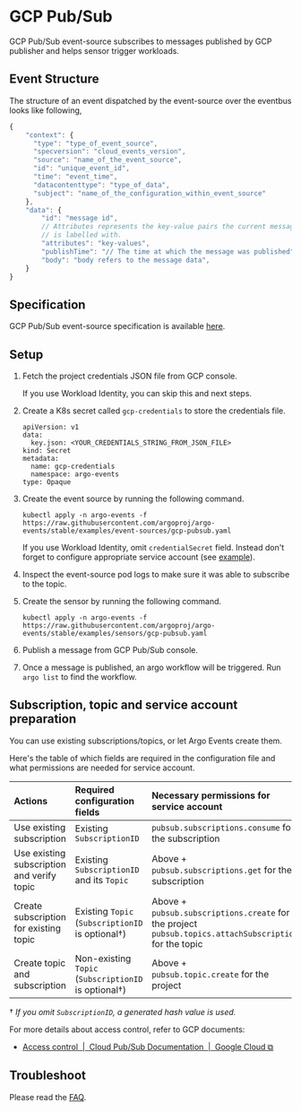 # GCP Pub/Sub

GCP Pub/Sub event-source subscribes to messages published by GCP publisher and helps sensor trigger workloads.

## Event Structure

The structure of an event dispatched by the event-source over the eventbus looks like following,

```js
{
    "context": {
      "type": "type_of_event_source",
      "specversion": "cloud_events_version",
      "source": "name_of_the_event_source",
      "id": "unique_event_id",
      "time": "event_time",
      "datacontenttype": "type_of_data",
      "subject": "name_of_the_configuration_within_event_source"
    },
    "data": {
        "id": "message id",
        // Attributes represents the key-value pairs the current message
        // is labelled with.
        "attributes": "key-values",
        "publishTime": "// The time at which the message was published",
        "body": "body refers to the message data",
    }
}
```

## Specification

GCP Pub/Sub event-source specification is available [here](../../APIs.md#argoproj.io/v1alpha1.PubSubEventSource).

## Setup

1.  Fetch the project credentials JSON file from GCP console.

    If you use Workload Identity, you can skip this and next steps.

1.  Create a K8s secret called `gcp-credentials` to store the credentials file.

        apiVersion: v1
        data:
          key.json: <YOUR_CREDENTIALS_STRING_FROM_JSON_FILE>
        kind: Secret
        metadata:
          name: gcp-credentials
          namespace: argo-events
        type: Opaque

1.  Create the event source by running the following command.

        kubectl apply -n argo-events -f https://raw.githubusercontent.com/argoproj/argo-events/stable/examples/event-sources/gcp-pubsub.yaml

    If you use Workload Identity, omit `credentialSecret` field. Instead don't forget to configure appropriate service account (see [example](https://github.com/argoproj/argo-events/blob/stable/examples/event-sources/gcp-pubsub.yaml)).

1.  Inspect the event-source pod logs to make sure it was able to subscribe to the topic.

1.  Create the sensor by running the following command.

        kubectl apply -n argo-events -f https://raw.githubusercontent.com/argoproj/argo-events/stable/examples/sensors/gcp-pubsub.yaml

1.  Publish a message from GCP Pub/Sub console.

1.  Once a message is published, an argo workflow will be triggered. Run `argo list` to find the workflow.

## Subscription, topic and service account preparation

You can use existing subscriptions/topics, or let Argo Events create them.

Here's the table of which fields are required in the configuration file and what permissions are needed for service account.

| Actions                                    | Required configuration fields                           | Necessary permissions for service account                                                                    | Example role                                         |
| :----------------------------------------- | :------------------------------------------------------ | :----------------------------------------------------------------------------------------------------------- | :--------------------------------------------------- |
| Use existing subscription                  | Existing `SubscriptionID`                               | `pubsub.subscriptions.consume` for the subscription                                                          | `roles/pubsub.subscriber`                            |
| Use existing subscription and verify topic | Existing `SubscriptionID` and its `Topic`               | Above +<br>`pubsub.subscriptions.get` for the subscription                                                   | `roles/pubsub.subscriber`<br>+ `roles/pubsub.viewer` |
| Create subscription for existing topic     | Existing `Topic`<br>(`SubscriptionID` is optional†)     | Above +<br>`pubsub.subscriptions.create` for the project<br>`pubsub.topics.attachSubscription` for the topic | `roles/pubsub.subscriber`<br>+ `roles/pubsub.editor` |
| Create topic and subscription              | Non-existing `Topic`<br>(`SubscriptionID` is optional†) | Above +<br>`pubsub.topic.create` for the project                                                             | `roles/pubsub.subscriber`<br>+ `roles/pubsub.editor` |

† _If you omit `SubscriptionID`, a generated hash value is used._

For more details about access control, refer to GCP documents:

- [Access control  |  Cloud Pub/Sub Documentation  |  Google Cloud ⧉](https://cloud.google.com/pubsub/docs/access-control#testing_permissions)

## Troubleshoot

Please read the [FAQ](https://argoproj.github.io/argo-events/FAQ/).
